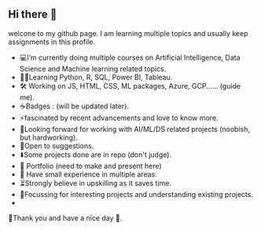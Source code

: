 ## Hi there 👋
welcone to my github page. I am learning multiple topics and usually keep assignments in this profile.
- 💻I’m currently doing multiple courses on Artificial Intelligence, Data Science and Machine learning related topics.
- 👨‍💻Learning Python, R, SQL, Power BI, Tableau.
- 🛠 Working on JS, HTML, CSS, ML packages, Azure, GCP...... (guide me).
- ☕Badges : (will be updated later).
- ⚡️fascinated by recent advancements and love to know more.
- 🔭Looking forward for working with AI/ML/DS related projects (noobish, but hardworking).
- 💬Open to suggestions.
- ⬇️Some projects done are in repo (don't judge).
- 🍕 Portfolio (need to make and present here)
- 📜 Have small experience in multiple areas.
- ⏳Strongly believe in upskilling as it saves time.
- 🎯Focussing for interesting projects and understanding existing projects.
- <img src="https://github.com/rsmaayon/rsmaayon/assets/116261236/f9df529b-cc10-473e-9ba0-e4fa966acf21" width="10">

  



🌟Thank you and have a nice day 🌟.

<!--
**rsmaayon/rsmaayon** is a ✨ _special_ ✨ repository because its `README.md` (this file) appears on your GitHub profile.

Here are some ideas to get you started:

- 🔭 I’m currently working on ...
- 🌱 I’m currently learning ...
- 👯 I’m looking to collaborate on ...
- 🤔 I’m looking for help with ...
- 💬 Ask me about ...
- 📫 How to reach me: ...
- 😄 Pronouns: ...
- ⚡ Fun fact: ...
-->
